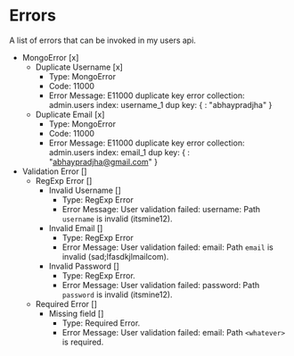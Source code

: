 # Errors
A list of errors that can be invoked in my users api.
* MongoError [x]
  * Duplicate Username [x]
    * Type: MongoError
    * Code: 11000
    * Error Message: E11000 duplicate key error collection: admin.users index: username_1 dup key: { : \"abhaypradjha\" }
  * Duplicate Email [x]
    * Type: MongoError
    * Code: 11000
    * Error Message: E11000 duplicate key error collection: admin.users index: email_1 dup key: { : \"abhaypradjha@gmail.com\" }
* Validation Error []
  * RegExp Error []
    * Invalid Username []
      * Type: RegExp Error
      * Error Message: User validation failed: username: Path `username` is invalid (itsmine12).
    * Invalid Email []
      * Type: RegExp Error
      * Error Message: User validation failed: email: Path `email` is invalid (sad;lfasdkjlmailcom).
    * Invalid Password []
      * Type: RegExp Error.
      * Error Message: User validation failed: password: Path `password` is invalid (itsmine12).
  * Required Error []
    * Missing field []
      * Type: Required Error.
      * Error Message: User validation failed: email: Path `<whatever>` is required.